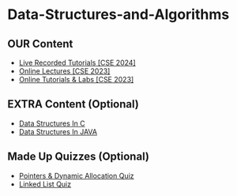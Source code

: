 # Data-Structures-and-Algorithms

## OUR Content

- [Live Recorded Tutorials [CSE 2024]](https://www.youtube.com/playlist?list=PLaL_BACw3AaGDbYpq62drcxXSs0Yi953M)
- [Online Lectures [CSE 2023]](https://youtube.com/playlist?list=PLxwbQuwnqw4dXLl_fWfjfn-zoFlvWUIpv)
- [Online Tutorials & Labs [CSE 2023]](https://youtube.com/playlist?list=PLxwbQuwnqw4fyKgDiRz2fP_5pC17sk2Kw)

## EXTRA Content (Optional)

- [Data Structures In C](https://youtube.com/playlist?list=PLoK2Lr1miEm-5zCzKE8siQezj9rvQlnca)
- [Data Structures In JAVA](https://youtube.com/playlist?list=PLCInYL3l2AajqOUW_2SwjWeMwf4vL4RSp)

## Made Up Quizzes (Optional)
- [Pointers & Dynamic Allocation Quiz](https://forms.gle/zj9CUZAKg1xeptkQ8)
- [Linked List Quiz](https://forms.gle/JqH9rQw8nUBgH3Sc7)

